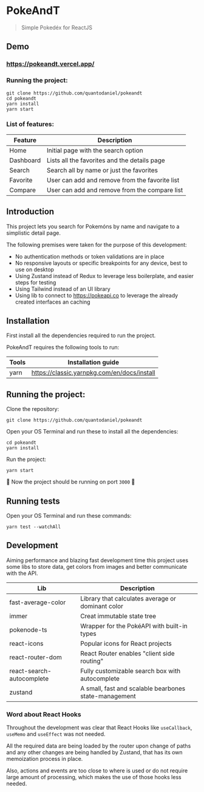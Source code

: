 # PokeAndT

> Simple Pokedéx for ReactJS

## Demo
### https://pokeandt.vercel.app/

### Running the project:

```shell
git clone https://github.com/quantodaniel/pokeandt
cd pokeandt
yarn install
yarn start
```

### List of features:

| Feature                   | Description                       |
| ------------------------- | --------------------------------- |
| Home                      | Initial page with the search option |
| Dashboard                 | Lists all the favorites and the details page |
| Search                    | Search all by name or just the favorites |
| Favorite                  | User can add and remove from the favorite list |
| Compare                   | User can add and remove from the compare list |

## Introduction

This project lets you search for Pokemóns by name and navigate to a simplistic detail page.

The following premises were taken for the purpose of this development:

- No authentication methods or token validations are in place
- No responsive layouts or specific breakpoints for any device, best to use on desktop
- Using Zustand instead of Redux to leverage less boilerplate, and easier steps for testing  
- Using Tailwind instead of an UI library 
- Using lib to connect to https://pokeapi.co to leverage the already created interfaces an caching

## Installation

First install all the dependencies required to run the project.

PokeAndT requires the following tools to run:

| Tools          | Installation guide                          |
| -------------- | ------------------------------------------- |
| yarn           | https://classic.yarnpkg.com/en/docs/install |

## Running the project:

Clone the repository:

```shell
git clone https://github.com/quantodaniel/pokeandt
```

Open your OS Terminal and run these to install all the dependencies:

```shell
cd pokeandt
yarn install
```

Run the project:

```shell
yarn start
```

🎉 Now the project should be running on port `3000` 🎉

## Running tests

Open your OS Terminal and run these commands:

```shell
yarn test --watchAll
```

## Development

Aiming performance and blazing fast development time this project uses some libs to store data, get colors from images and better communicate with the API.

| Lib                   | Description                                    |
| --------------------- | ---------------------------------------------- |
| fast-average-color    | Library that calculates average or dominant color |
| immer                 | Creat immutable state tree                        |
| pokenode-ts           | Wrapper for the PokéAPI with built-in types       |
| react-icons                 | Popular icons for React projects                      |
| react-router-dom            | React Router enables "client side routing"            |
| react-search-autocomplete   | Fully customizable search box with autocomplete       |
| zustand                     | A small, fast and scalable bearbones state-management |

### Word about React Hooks 

Throughout the development was clear that React Hooks like `useCallback`, `useMemo` and `useEffect` was not needed. 

All the required data are being loaded by the router upon change of paths and any other changes are being handled by Zustand, that has its own memoization process in place. 

Also, actions and events are too close to where is used or do not require large amount of processing, which makes the use of those hooks less needed. 
